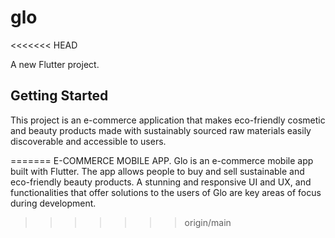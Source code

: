 # glo
<<<<<<< HEAD

A new Flutter project.

## Getting Started

This project is an e-commerce application that makes eco-friendly 
cosmetic and beauty products made with sustainably sourced raw materials 
easily discoverable and accessible to users.


=======
E-COMMERCE MOBILE APP.
Glo is an e-commerce mobile app built with Flutter. The app allows people to buy and sell sustainable and 
eco-friendly beauty products. A stunning and responsive UI and UX, and functionalities that offer solutions to the users of Glo are key areas of focus during development.
>>>>>>> origin/main
